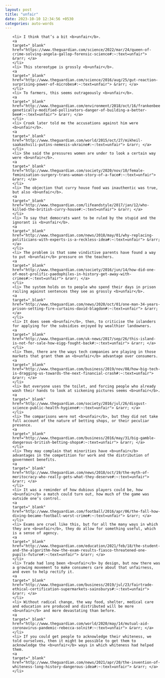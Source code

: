 ```yaml
---
layout: post
title: "unfair"
date: 2023-10-10 12:34:56 +0530
categories: auto-words
---
```

<ol>

    <li> I think that’s a bit <b>unfair</b>.
    <a 
    target="_blank" 
    href="https://www.theguardian.com/science/2022/mar/24/queen-of-crime-solving-angela-gallop-forensic-science#:~:text=unfair"> &rarr; </a>
    </li>
    <li> This stereotype is grossly <b>unfair</b>.
    <a 
    target="_blank" 
    href="http://www.theguardian.com/science/2016/aug/25/gut-reaction-surprising-power-of-microbes#:~:text=unfair"> &rarr; </a>
    </li>
    <li> To farmers, this seems outrageously <b>unfair</b>.
    <a 
    target="_blank" 
    href="http://www.theguardian.com/environment/2018/oct/16/frankenbees-genetically-modified-pollinators-danger-of-building-a-better-bee#:~:text=unfair"> &rarr; </a>
    </li>
    <li> Crook later told me the accusations against him were <b>unfair</b>.
    <a 
    target="_blank" 
    href="http://www.theguardian.com/world/2015/oct/27/mikheil-saakashvili-putins-nemesis-ukraine#:~:text=unfair"> &rarr; </a>
    </li>
    <li> She said the pressures women are under to look a certain way were <b>unfair</b>.
    <a 
    target="_blank" 
    href="http://www.theguardian.com/society/2020/nov/10/female-feminisation-surgery-trans-woman-story-of-a-face#:~:text=unfair"> &rarr; </a>
    </li>
    <li> The objection that curry house food was inauthentic was true, but also <b>unfair</b>.
    <a 
    target="_blank" 
    href="http://www.theguardian.com/lifeandstyle/2017/jan/12/who-killed-the-british-curry-house#:~:text=unfair"> &rarr; </a>
    </li>
    <li> To say that democrats want to be ruled by the stupid and the ignorant is <b>unfair</b>.
    <a 
    target="_blank" 
    href="http://www.theguardian.com/news/2018/may/01/why-replacing-politicians-with-experts-is-a-reckless-idea#:~:text=unfair"> &rarr; </a>
    </li>
    <li> The problem is that some vindictive parents have found a way to put <b>unfair</b> pressure on the teachers.
    <a 
    target="_blank" 
    href="http://www.theguardian.com/society/2016/jun/14/how-did-one-of-most-prolific-paedophiles-in-history-get-away-with-crimes#:~:text=unfair"> &rarr; </a>
    </li>
    <li> The system holds on to people who spend their days in prison railing against sentences they see as grossly <b>unfair</b>.
    <a 
    target="_blank" 
    href="http://www.theguardian.com/news/2020/oct/01/one-man-34-years-prison-setting-fire-curtains-david-blagdon#:~:text=unfair"> &rarr; </a>
    </li>
    <li> It does seem <b>unfair</b>, then, to criticise the islanders for applying for the subsidies enjoyed by wealthier landowners.
    <a 
    target="_blank" 
    href="http://www.theguardian.com/uk-news/2017/sep/26/this-island-is-not-for-sale-how-eigg-fought-back#:~:text=unfair"> &rarr; </a>
    </li>
    <li> Then, there are the ways tech companies are playing in those markets that grant them an <b>unfair</b> advantage over consumers.
    <a 
    target="_blank" 
    href="http://www.theguardian.com/business/2019/nov/08/how-big-tech-is-dragging-us-towards-the-next-financial-crash#:~:text=unfair"> &rarr; </a>
    </li>
    <li> But everyone uses the toilet, and forcing people who already wash their hands to look at sickening pictures seems <b>unfair</b>.
    <a 
    target="_blank" 
    href="http://www.theguardian.com/society/2016/jul/26/disgust-science-public-health-hygiene#:~:text=unfair"> &rarr; </a>
    </li>
    <li> The comparisons were not <b>unfair</b>, but they did not take full account of the nature of betting shops, or their peculiar presence.
    <a 
    target="_blank" 
    href="http://www.theguardian.com/business/2016/may/31/big-gamble-dangerous-british-betting-shops#:~:text=unfair"> &rarr; </a>
    </li>
    <li> They may complain that minorities have <b>unfair</b> advantages in the competition for work and the distribution of government benefits.
    <a 
    target="_blank" 
    href="http://www.theguardian.com/news/2018/oct/19/the-myth-of-meritocracy-who-really-gets-what-they-deserve#:~:text=unfair"> &rarr; </a>
    </li>
    <li> It was a reminder of how dubious players could be, how <b>unfair</b> a match could turn out, how much of the game was outside one’s control.
    <a 
    target="_blank" 
    href="http://www.theguardian.com/football/2016/apr/06/the-fall-how-diving-became-football-worst-crime#:~:text=unfair"> &rarr; </a>
    </li>
    <li> Exams are cruel like this, but for all the many ways in which they are <b>unfair</b>, they do allow for something useful, which is a sense of agency.
    <a 
    target="_blank" 
    href="http://www.theguardian.com/education/2021/feb/18/the-student-and-the-algorithm-how-the-exam-results-fiasco-threatened-one-pupils-future#:~:text=unfair"> &rarr; </a>
    </li>
    <li> Trade had long been <b>unfair</b> by design, but now there was a growing movement to make consumers care about that unfairness, and even to help rectify it.
    <a 
    target="_blank" 
    href="http://www.theguardian.com/business/2019/jul/23/fairtrade-ethical-certification-supermarkets-sainsburys#:~:text=unfair"> &rarr; </a>
    </li>
    <li> Without radical change, the way food, shelter, medical care and education are produced and distributed will be more <b>unfair</b> and more devastating than before.
    <a 
    target="_blank" 
    href="http://www.theguardian.com/world/2020/may/14/mutual-aid-coronavirus-pandemic-rebecca-solnit#:~:text=unfair"> &rarr; </a>
    </li>
    <li> If you could get people to acknowledge their whiteness, we told ourselves, then it might be possible to get them to acknowledge the <b>unfair</b> ways in which whiteness had helped them.
    <a 
    target="_blank" 
    href="http://www.theguardian.com/news/2021/apr/20/the-invention-of-whiteness-long-history-dangerous-idea#:~:text=unfair"> &rarr; </a>
    </li>